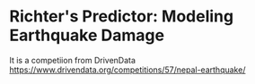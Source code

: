 # Richter's Predictor: Modeling Earthquake Damage

It is a competiion from DrivenData
https://www.drivendata.org/competitions/57/nepal-earthquake/



